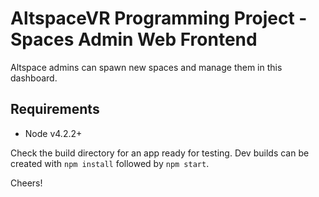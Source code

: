 # AltspaceVR Programming Project - Spaces Admin Web Frontend
Altspace admins can spawn new spaces and manage them in this dashboard.

## Requirements
- Node v4.2.2+

Check the build directory for an app ready for testing. Dev builds can be created with `npm install` followed by `npm start`.

Cheers!
